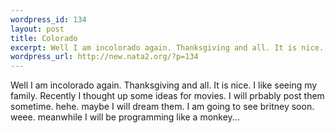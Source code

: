 ```yaml
--- 
wordpress_id: 134
layout: post
title: Colorado
excerpt: Well I am incolorado again. Thanksgiving and all. It is nice. I like seeing my family. Recently I thought up some ideas for movies. I will prbably post them sometime. hehe. maybe I will dream them. I am going to see britney soon. weee. meanwhile I will be programming like a monkey...
wordpress_url: http://new.nata2.org/?p=134
---
```

Well I am incolorado again. Thanksgiving and all. It is nice. I like seeing my family. Recently I thought up some ideas for movies. I will prbably post them sometime. hehe. maybe I will dream them. I am going to see britney soon. weee. meanwhile I will be programming like a monkey...
